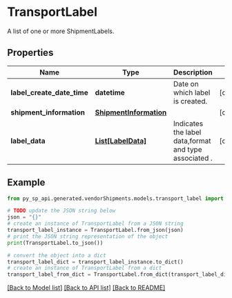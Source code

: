 # TransportLabel

A list of one or more ShipmentLabels.

## Properties

Name | Type | Description | Notes
------------ | ------------- | ------------- | -------------
**label_create_date_time** | **datetime** | Date on which label is created. | [optional] 
**shipment_information** | [**ShipmentInformation**](ShipmentInformation.md) |  | [optional] 
**label_data** | [**List[LabelData]**](LabelData.md) | Indicates the label data,format and type associated . | [optional] 

## Example

```python
from py_sp_api.generated.vendorShipments.models.transport_label import TransportLabel

# TODO update the JSON string below
json = "{}"
# create an instance of TransportLabel from a JSON string
transport_label_instance = TransportLabel.from_json(json)
# print the JSON string representation of the object
print(TransportLabel.to_json())

# convert the object into a dict
transport_label_dict = transport_label_instance.to_dict()
# create an instance of TransportLabel from a dict
transport_label_from_dict = TransportLabel.from_dict(transport_label_dict)
```
[[Back to Model list]](../README.md#documentation-for-models) [[Back to API list]](../README.md#documentation-for-api-endpoints) [[Back to README]](../README.md)


